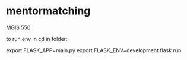 # mentormatching
MGIS 550


to run env in cd in folder:

export FLASK_APP=main.py
export FLASK_ENV=development
flask run
